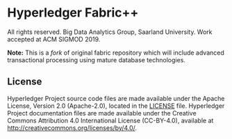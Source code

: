 
# Hyperledger Fabric++
All rights reserved. Big Data Analytics Group, Saarland University. Work accepted at ACM SIGMOD 2019.

**Note:** This is a _fork_ of original fabric repository which will include advanced transactional processing using mature database technologies.

## License <a name="license"></a>

Hyperledger Project source code files are made available under the Apache License, Version 2.0 (Apache-2.0), located in the [LICENSE](LICENSE) file. Hyperledger Project documentation files are made available under the Creative Commons Attribution 4.0 International License (CC-BY-4.0), available at http://creativecommons.org/licenses/by/4.0/.
